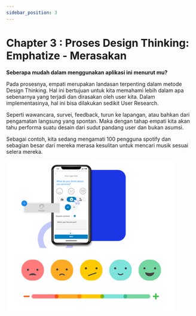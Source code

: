 ```yaml
---
sidebar_position: 3
---
```


# Chapter 3 : Proses Design Thinking: Emphatize - Merasakan

**Seberapa mudah dalam menggunakan aplikasi ini menurut mu?**

Pada prosesnya, empati merupakan landasan terpenting dalam metode Design Thinking. Hal ini bertujuan untuk kita memahami lebih dalam apa sebenarnya yang terjadi dan dirasakan oleh user kita. Dalam implementasinya, hal ini bisa dilakukan sedikit User Research.

Seperti wawancara, survei, feedback, turun ke lapangan, atau bahkan dari pengamatan langsung yang spontan. Maka dengan tahap empati kita akan tahu performa suatu desain dari sudut pandang user dan bukan asumsi.

Sebagai contoh, kita sedang mengamati 100 pengguna spotify dan sebagian besar dari mereka merasa kesulitan untuk mencari musik sesuai selera mereka.

![Docusaurus Plushie](./img/gambar3.png)
